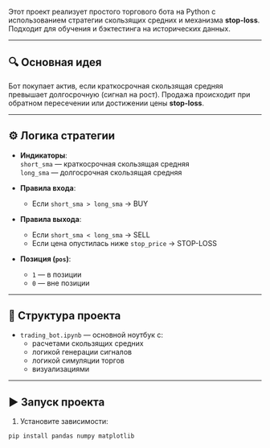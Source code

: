 
Этот проект реализует простого торгового бота на Python с использованием стратегии скользящих средних и механизма **stop-loss**. Подходит для обучения и бэктестинга на исторических данных.

---

## 🔍 Основная идея

Бот покупает актив, если краткосрочная скользящая средняя превышает долгосрочную (сигнал на рост). Продажа происходит при обратном пересечении или достижении цены **stop-loss**.

---

## ⚙️ Логика стратегии

- **Индикаторы**:  
  `short_sma` — краткосрочная скользящая средняя  
  `long_sma` — долгосрочная скользящая средняя  

- **Правила входа**:
  - Если `short_sma > long_sma` → BUY

- **Правила выхода**:
  - Если `short_sma < long_sma` → SELL
  - Если цена опустилась ниже `stop_price` → STOP-LOSS

- **Позиция (`pos`)**:  
  - `1` — в позиции  
  - `0` — вне позиции

---

## 📁 Структура проекта

- `trading_bot.ipynb` — основной ноутбук с:
  - расчетами скользящих средних
  - логикой генерации сигналов
  - логикой симуляции торгов
  - визуализациями

---

## ▶️ Запуск проекта

1. Установите зависимости:
```bash
pip install pandas numpy matplotlib
